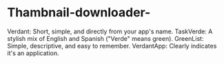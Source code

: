 # Thambnail-downloader-
Verdant: Short, simple, and directly from your app's name. TaskVerde: A stylish mix of English and Spanish ("Verde" means green). GreenList: Simple, descriptive, and easy to remember. VerdantApp: Clearly indicates it's an application.
